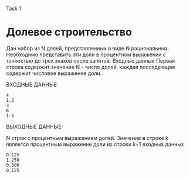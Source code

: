 Task 1
<h1>Долевое строительство</h1>
Дан набор из N долей, представленных в виде N рациональных. Необходимо представить эти доли в процентном выражении c точностью до трех знаков после запятой.
Входные данные
Первая строка содержит значение N - число долей, каждая последующая содержит числовое выражение доли.

ВХОДНЫЕ ДАННЫЕ:
```
4
1.5
3
6
1.5
```
ВЫХОДНЫЕ ДАННЫЕ:

N строк с процентным выражением долей. Значение в строке k является процентным выражение доли из строки k+1 входных данных
```
0.125
1.250
0.500
0.125
```